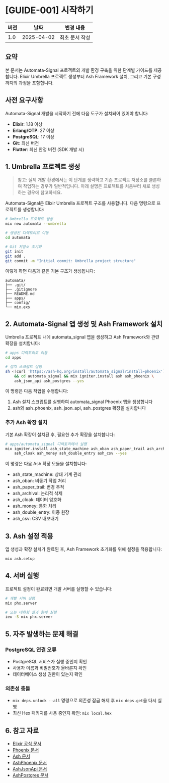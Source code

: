 # [GUIDE-001] 시작하기

| 버전 | 날짜       | 변경 내용      |
| ---- | ---------- | -------------- |
| 1.0  | 2025-04-02 | 최초 문서 작성 |

## 요약

본 문서는 Automata-Signal 프로젝트의 개발 환경 구축을 위한 단계별 가이드를 제공합니다. Elixir Umbrella 프로젝트 생성부터 Ash Framework 설치, 그리고 기본 구성까지의 과정을 포함합니다.

## 사전 요구사항

Automata-Signal 개발을 시작하기 전에 다음 도구가 설치되어 있어야 합니다:

- **Elixir**: 1.18 이상
- **Erlang/OTP**: 27 이상
- **PostgreSQL**: 17 이상
- **Git**: 최신 버전
- **Flutter**: 최신 안정 버전 (SDK 개발 시)

## 1. Umbrella 프로젝트 생성

> 참고: 실제 개발 환경에서는 이 단계를 생략하고 기존 프로젝트 저장소를 클론하여 작업하는 경우가 일반적입니다. 아래 설명은 프로젝트를 처음부터 새로 생성하는 경우에 참고하세요.

Automata-Signal은 Elixir Umbrella 프로젝트 구조를 사용합니다. 다음 명령으로 프로젝트를 생성합니다:

```bash
# Umbrella 프로젝트 생성
mix new automata --umbrella

# 생성된 디렉토리로 이동
cd automata

# Git 저장소 초기화
git init
git add .
git commit -m "Initial commit: Umbrella project structure"
```

이렇게 하면 다음과 같은 기본 구조가 생성됩니다:

```
automata/
├── .git/
├── .gitignore
├── README.md
├── apps/
├── config/
└── mix.exs
```

## 2. Automata-Signal 앱 생성 및 Ash Framework 설치

Umbrella 프로젝트 내에 automata_signal 앱을 생성하고 Ash Framework와 관련 확장을 설치합니다:

```bash
# apps 디렉토리로 이동
cd apps

# 설치 스크립트 실행
sh <(curl 'https://ash-hq.org/install/automata_signal?install=phoenix') \
    && cd automata_signal && mix igniter.install ash ash_phoenix \
    ash_json_api ash_postgres --yes
```

이 명령은 다음 작업을 수행합니다:

1. Ash 설치 스크립트를 실행하여 automata_signal Phoenix 앱을 생성합니다
2. ash와 ash_phoenix, ash_json_api, ash_postgres 확장을 설치합니다

### 추가 Ash 확장 설치

기본 Ash 확장이 설치된 후, 필요한 추가 확장을 설치합니다:

```bash
# apps/automata_signal 디렉토리에서 실행
mix igniter.install ash_state_machine ash_oban ash_paper_trail ash_archival \
    ash_cloak ash_money ash_double_entry ash_csv --yes
```

이 명령은 다음 Ash 확장 모듈을 설치합니다:

- ash_state_machine: 상태 기계 관리
- ash_oban: 비동기 작업 처리
- ash_paper_trail: 변경 추적
- ash_archival: 논리적 삭제
- ash_cloak: 데이터 암호화
- ash_money: 통화 처리
- ash_double_entry: 이중 원장
- ash_csv: CSV 내보내기

## 3. Ash 설정 적용

앱 생성과 확장 설치가 완료된 후, Ash Framework 초기화를 위해 설정을 적용합니다:

```bash
mix ash.setup
```

## 4. 서버 실행

프로젝트 설정이 완료되면 개발 서버를 실행할 수 있습니다:

```bash
# 개발 서버 실행
mix phx.server

# 또는 대화형 셸과 함께 실행
iex -S mix phx.server
```

## 5. 자주 발생하는 문제 해결

### PostgreSQL 연결 오류

- PostgreSQL 서비스가 실행 중인지 확인
- 사용자 이름과 비밀번호가 올바른지 확인
- 데이터베이스 생성 권한이 있는지 확인

### 의존성 충돌

- `mix deps.unlock --all` 명령으로 의존성 잠금 해제 후 `mix deps.get`을 다시 실행
- 최신 Hex 패키지를 사용 중인지 확인: `mix local.hex`

## 6. 참고 자료

- [Elixir 공식 문서](https://elixir-lang.org/docs.html)
- [Phoenix 문서](https://hexdocs.pm/phoenix)
- [Ash 문서](https://hexdocs.pm/ash)
- [AshPhoenix 문서](https://hexdocs.pm/ash_phoenix)
- [AshJsonApi 문서](https://hexdocs.pm/ash_json_api)
- [AshPostgres 문서](https://hexdocs.pm/ash_postgres)
